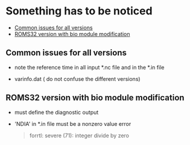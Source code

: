 # Something has to be noticed
- [Common issues for all versions](#common-issues-for-all-versions)
- [ROMS32 version with bio module modification](#roms32-version-with-bio-module-modification)

## Common issues for all versions
* note the reference time in all input *.nc file and in the *.in file  

* varinfo.dat ( do not confuse the different versions)
  
## ROMS32 version with bio module modification
* must define the diagnostic output
  
* 'NDIA' in *.in file must be a nonzero value error  
  >   forrtl: severe (71): integer divide by zero




